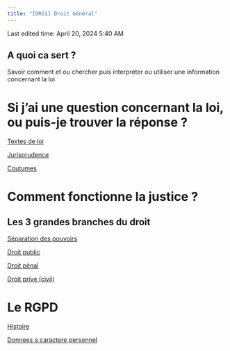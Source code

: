 ```yaml
---
title: "[DRG1] Droit Général"
---
```

Last edited time: April 20, 2024 5:40 AM

## A quoi ca sert ?

Savoir comment et ou chercher puis interpreter ou utiliser une information concernant la loi

# Si j’ai une question concernant la loi, ou puis-je trouver la réponse ?

[Textes de loi](%5BDRG1%5D%20Droit%20Ge%CC%81ne%CC%81ral/Textes%20de%20loi.md)

[Jurisprudence](%5BDRG1%5D%20Droit%20Ge%CC%81ne%CC%81ral/Jurisprudence.md)

[Coutumes](%5BDRG1%5D%20Droit%20Ge%CC%81ne%CC%81ral/Coutumes.md)

# Comment fonctionne la justice ?

## Les 3 grandes branches du droit

[Séparation des pouvoirs](%5BDRG1%5D%20Droit%20Ge%CC%81ne%CC%81ral/Se%CC%81paration%20des%20pouvoirs.md)

[Droit public](%5BDRG1%5D%20Droit%20Ge%CC%81ne%CC%81ral/Droit%20public.md)

[Droit pénal](%5BDRG1%5D%20Droit%20Ge%CC%81ne%CC%81ral/Droit%20pe%CC%81nal.md)

[Droit prive (civil)](%5BDRG1%5D%20Droit%20Ge%CC%81ne%CC%81ral/Droit%20prive%20(civil).md)

# Le RGPD

[Histoire](%5BDRG1%5D%20Droit%20Ge%CC%81ne%CC%81ral/Histoire.md)

[Donnees a caractere personnel](%5BDRG1%5D%20Droit%20Ge%CC%81ne%CC%81ral/Donnees%20a%20caractere%20personnel.md)
